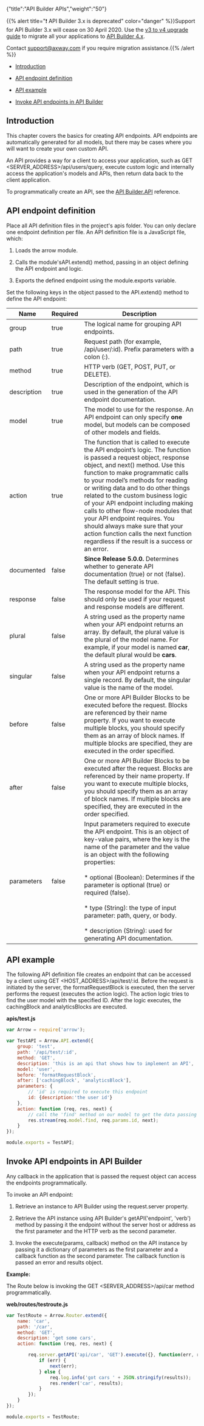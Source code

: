 {"title":"API Builder APIs","weight":"50"}

{{% alert title="❗️ API Builder 3.x is deprecated" color="danger" %}}Support for API Builder 3.x will cease on 30 April 2020. Use the [v3 to v4 upgrade guide](https://docs.axway.com/bundle/API_Builder_4x_allOS_en/page/api_builder_v3_to_v4_upgrade_guide.html) to migrate all your applications to [API Builder 4.x](https://docs.axway.com/bundle/API_Builder_4x_allOS_en/page/api_builder_getting_started_guide.html).

Contact [support@axway.com](mailto:support@axway.com) if you require migration assistance.{{% /alert %}}

* [Introduction](#introduction)

* [API endpoint definition](#api-endpoint-definition)

* [API example](#api-example)

* [Invoke API endpoints in API Builder](#invoke-api-endpoints-in-api-builder)

## Introduction

This chapter covers the basics for creating API endpoints. API endpoints are automatically generated for all models, but there may be cases where you will want to create your own custom API.

An API provides a way for a client to access your application, such as GET <SERVER\_ADDRESS>/api/users/query, execute custom logic and internally access the application's models and APIs, then return data back to the client application.

To programmatically create an API, see the [API Builder.API](#!/api/Arrow.API) reference.

## API endpoint definition

Place all API definition files in the project's apis folder. You can only declare one endpoint definition per file. An API definition file is a JavaScript file, which:

1. Loads the arrow module.

2. Calls the module'sAPI.extend() method, passing in an object defining the API endpoint and logic.

3. Exports the defined endpoint using the module.exports variable.

Set the following keys in the object passed to the API.extend() method to define the API endpoint:

| Name | Required | Description |
| --- | --- | --- |
| group | true | The logical name for grouping API endpoints. |
| path | true | Request path (for example, /api/user/:id). Prefix parameters with a colon (:). |
| method | true | HTTP verb (GET, POST, PUT, or DELETE). |
| description | true | Description of the endpoint, which is used in the generation of the API endpoint documentation. |
| model | true | The model to use for the response. An API endpoint can only specify **one** model, but models can be composed of other models and fields. |
| action | true | The function that is called to execute the API endpoint’s logic. The function is passed a request object, response object, and next() method. Use this function to make programmatic calls to your model’s methods for reading or writing data and to do other things related to the custom business logic of your API endpoint including making calls to other flow-node modules that your API endpoint requires. You should always make sure that your action function calls the next function regardless if the result is a success or an error. |
| documented | false | **Since Release 5.0.0.** Determines whether to generate API documentation (true) or not (false). The default setting is true. |
| response | false | The response model for the API. This should only be used if your request and response models are different. |
| plural | false | A string used as the property name when your API endpoint returns an array. By default, the plural value is the plural of the model name. For example, if your model is named **car**, the default plural would be **cars**. |
| singular | false | A string used as the property name when your API endpoint returns a single record. By default, the singular value is the name of the model. |
| before | false | One or more API Builder Blocks to be executed before the request. Blocks are referenced by their name property. If you want to execute multiple blocks, you should specify them as an array of block names. If multiple blocks are specified, they are executed in the order specified. |
| after | false | One or more API Builder Blocks to be executed after the request. Blocks are referenced by their name property. If you want to execute multiple blocks, you should specify them as an array of block names. If multiple blocks are specified, they are executed in the order specified. |
| parameters | false | Input parameters required to execute the API endpoint. This is an object of key-value pairs, where the key is the name of the parameter and the value is an object with the following properties:<br /><br />* optional (Boolean): Determines if the parameter is optional (true) or required (false).<br />    <br />* type (String): the type of input parameter: path, query, or body.<br />    <br />* description (String): used for generating API documentation. |

## API example

The following API definition file creates an endpoint that can be accessed by a client using GET <HOST\_ADDRESS>/api/test/:id. Before the request is initiated by the server, the formatRequestBlock is executed, then the server performs the request (executes the action logic). The action logic tries to find the user model with the specified ID. After the logic executes, the cachingBlock and analyticsBlocks are executed.

**apis/test.js**

```javascript
var Arrow = require('arrow');

var TestAPI = Arrow.API.extend({
    group: 'test',
    path: '/api/test/:id',
    method: 'GET',
    description: 'this is an api that shows how to implement an API',
    model: 'user',
    before: 'formatRequestBlock',
    after: ['cachingBlock', 'analyticsBlock'],
    parameters: {
        // 'id' is required to execute this endpoint
        id: {description:'the user id'}
    },
    action: function (req, res, next) {
        // call the 'find' method on our model to get the data passing the incoming path value id
        res.stream(req.model.find, req.params.id, next);
    }
});

module.exports = TestAPI;
```

## Invoke API endpoints in API Builder

Any callback in the application that is passed the request object can access the endpoints programmatically.

To invoke an API endpoint:

1. Retrieve an instance to API Builder using the request.server property.

2. Retrieve the API instance using API Builder's getAPI('endpoint', 'verb') method by passing it the endpoint without the server host or address as the first parameter and the HTTP verb as the second parameter.

3. Invoke the execute(params, callback) method on the API instance by passing it a dictionary of parameters as the first parameter and a callback function as the second parameter. The callback function is passed an error and results object.

**Example:**

The Route below is invoking the GET <SERVER\_ADDRESS>/api/car method programmatically.

**web/routes/testroute.js**

```javascript
var TestRoute = Arrow.Router.extend({
    name: 'car',
    path: '/car',
    method: 'GET',
    description: 'get some cars',
    action: function (req, res, next) {

        req.server.getAPI('api/car', 'GET').execute({}, function(err, results) {
            if (err) {
                next(err);
            } else {
                req.log.info('got cars ' + JSON.stringify(results));
                res.render('car', results);
            }
        });
    }
});

module.exports = TestRoute;
```
